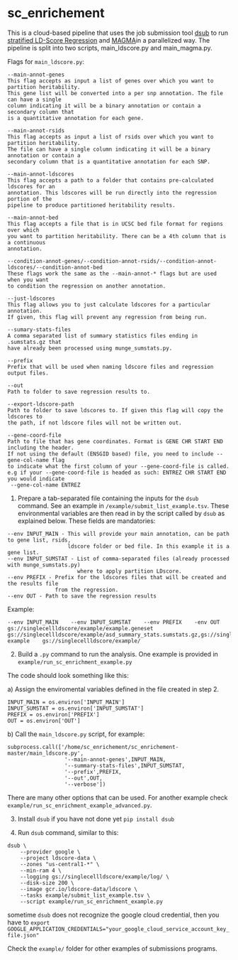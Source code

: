 # sc_enrichement

This is a cloud-based pipeline that uses the job submission tool [dsub](https://github.com/DataBiosphere/dsub) to run [stratified LD-Score Regression](https://www.biorxiv.org/content/early/2015/01/23/014241) and [MAGMA](http://journals.plos.org/ploscompbiol/article?id=10.1371%2Fjournal.pcbi.1004219)in a parallelized way. The pipeline is split into two scripts, main_ldscore.py and main_magma.py. 

Flags for ```main_ldscore.py```:

```
--main-annot-genes 
This flag accepts as input a list of genes over which you want to partition heritability.
This gene list will be converted into a per snp annotation. The file can have a single 
column indicating it will be a binary annotation or contain a secondary column that 
is a quantitative annotation for each gene. 
```
```
--main-annot-rsids
This flag accepts as input a list of rsids over which you want to partition heritability.
The file can have a single column indicating it will be a binary annotation or contain a
secondary column that is a quantitative annotation for each SNP.
```
```
--main-annot-ldscores
This flag accepts a path to a folder that contains pre-calculated ldscores for an 
annotation. This ldscores will be run directly into the regression portion of the
pipeline to produce partitioned heritability results.
```
```
--main-annot-bed
This flag accepts a file that is in UCSC bed file format for regions over which 
you want to partition heritability. There can be a 4th column that is a continuous
annotation.
```
```
--condition-annot-genes/--condition-annot-rsids/--condition-annot-ldscores/--condition-annot-bed
These flags work the same as the --main-annot-* flags but are used when you want 
to condition the regression on another annotation.
```
```
--just-ldscores
This flag allows you to just calculate ldscores for a particular annotation. 
If given, this flag will prevent any regression from being run.
```
```
--sumary-stats-files
A comma separated list of summary statistics files ending in .sumstats.gz that 
have already been processed using munge_sumstats.py.
```
```
--prefix
Prefix that will be used when naming ldscore files and regression output files.
```
```
--out
Path to folder to save regression results to.
```
```
--export-ldscore-path
Path to folder to save ldscores to. If given this flag will copy the ldscores to 
the path, if not ldscore files will not be written out.
```
```
--gene-coord-file
Path to file that has gene coordinates. Format is GENE CHR START END including the header.
If not using the default (ENSGID based) file, you need to include --gene-col-name flag 
to indicate what the first column of your --gene-coord-file is called. 
e.g if your --gene-coord-file is headed as such: ENTREZ CHR START END you would indicate
 --gene-col-name ENTREZ
```


1. Prepare a tab-separated file containing the inputs for the `dsub` command. See an example in `/example/submit_list_example.tsv`. These environmental variables are then read in by the script called by `dsub` as explained below.
These fields are mandatories:
```
--env INPUT_MAIN - This will provide your main annotation, can be path to gene list, rsids,
                   ldscore folder or bed file. In this example it is a gene list.
--env INPUT_SUMSTAT - List of comma-separated files (already processed with munge_sumstats.py) 
                      where to apply partition LDscore.
--env PREFIX - Prefix for the ldscores files that will be created and the results file 
               from the regression.
--env OUT - Path to save the regression results
```

Example:
```
--env INPUT_MAIN    --env INPUT_SUMSTAT    --env PREFIX    -env OUT
gs://singlecellldscore/example/example.geneset    gs://singlecellldscore/example/asd_summary_stats.sumstats.gz,gs://singlecellldscore/example/scz_summary_stats.sumstats.gz    example    gs://singlecellldscore/example/    
```
2. Build a `.py` command to run the analysis. One example is provided in `example/run_sc_enrichment_example.py`

The code should look something like this:

  a) Assign the enviromental variables defined in the file created in step 2.

  ```
  INPUT_MAIN = os.environ['INPUT_MAIN']
  INPUT_SUMSTAT = os.environ['INPUT_SUMSTAT']
  PREFIX = os.environ['PREFIX']
  OUT = os.environ['OUT']
  ```
  b) Call the `main_ldscore.py` script, for example:
  ```
  subprocess.call(['/home/sc_enrichement/sc_enrichement-master/main_ldscore.py',
                    '--main-annot-genes',INPUT_MAIN,
                    '--summary-stats-files',INPUT_SUMSTAT,
                    '--prefix',PREFIX,
                    '--out',OUT,
                    '--verbose'])
  ```

There are many other options that can be used. For another example check `example/run_sc_enrichment_example_advanced.py`.


3. Install `dsub` if you have not done yet
```pip install dsub```

4. Run `dsub` command, similar to this:

```
dsub \
	--provider google \
	--project ldscore-data \
	--zones "us-central1-*" \
	--min-ram 4 \
	--logging gs://singlecellldscore/example/log/ \
	--disk-size 200 \
	--image gcr.io/ldscore-data/ldscore \
	--tasks example/submit_list_example.tsv \
	--script example/run_sc_enrichment_example.py
```

sometime `dsub` does not recognize the google cloud credential, then you have to `export GOOGLE_APPLICATION_CREDENTIALS="your_google_cloud_service_account_key_file.json"`

Check the `example/` folder for other examples of submissions programs. 
